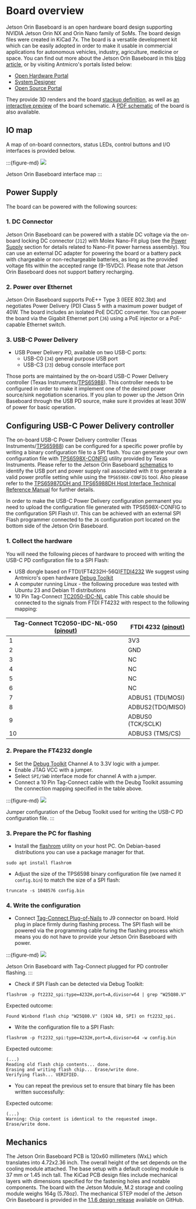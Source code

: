 # Board overview

Jetson Orin Baseboard is an open hardware board design supporting NVIDIA Jetson Orin NX and Orin Nano family of SoMs.
The board design files were created in KiCad 7x.
The board is a versatile development kit which can be easily adopted in order to make it usable in commercial applications for autonomous vehicles, industry, agriculture, medicine or space.
You can find out more about the Jetson Orin Baseboard in this [blog article](https://antmicro.com/blog/2023/05/jetson-orin-baseboard-1-1-with-orin-nano/), or by visiting Antmicro's portals listed below:

* [Open Hardware Portal](https://openhardware.antmicro.com/boards/jetson-orin-baseboard/)
* [System Designer](https://designer.antmicro.com/hardware/devices/jetson-orin-baseboard)
* [Open Source Portal](https://opensource.antmicro.com/projects/jetson-orin-baseboard/)
 
They provide 3D renders and the board [stackup definition](https://openhardware.antmicro.com/boards/jetson-orin-baseboard/?view=top-ortho&tab=stackup), as well as [an interactive preview](https://openhardware.antmicro.com/boards/jetson-orin-baseboard/?view=top-ortho&tab=preview) of the board schematic.
A [PDF schematic](./jetson-orin-baseboard-schematic.pdf) of the board is also available.

## IO map 

A map of on-board connectors, status LEDs, control buttons and I/O interfaces is provided below.

:::{figure-md}
![](img/job_io_map.png)

Jetson Orin Baseboard interface map
:::

## Power Supply

The board can be powered with the following sources:

### 1. DC Connector
 
Jetson Orin Baseboard can be powered with a stable DC voltage via the on-board locking DC connector (`J12`) with Molex Nano-Fit plug (see the [Power Supply](getting_started.md#power-supply) section for details related to Nano-Fit power harness assembly).
You can use an external DC adapter for powering the board or a battery pack with chargeable or non-rechargeable batteries, as long as the provided voltage fits within the accepted range (9-15VDC).
Please note that Jetson Orin Baseboard does not support battery recharging.

### 2. Power over Ethernet

Jetson Orin Baseboard supports PoE++ Type 3 (IEEE 802.3bt) and negotiates Power Delivery (PD) Class 5 with a maximum power budget of 40W.
The board includes an isolated PoE DC/DC converter.
You can power the board via the Gigabit Ethernet port (`J6`) using a PoE injector or a PoE-capable Ethernet switch.

### 3. USB-C Power Delivery
    
* USB Power Delivery PD, available on two USB-C ports:
    * USB-C0 (`J4`) general purpose USB port 
    * USB-C3 (`J3`) debug console interface port

Those ports are maintained by the on-board USB-C Power Delivery controller (Texas Instruments/[TPS65988](https://www.ti.com/product/TPS65988/part-details/TPS65988DHRSHR)).
This controller needs to be configured in order to make it implement one of the desired power source/sink negotiation scenarios.
If you plan to power up the Jetson Orin Baseboard through the USB PD source, make sure it provides at least 30W of power for basic operation.

## Configuring USB-C Power Delivery controller

The on-board USB-C Power Delivery controller (Texas Instruments/[TPS65988](https://www.ti.com/product/TPS65988/part-details/TPS65988DHRSHR)) can be configured for a specific power profile by writing a binary configuration file to a SPI flash. 
You can generate your own configuration file with [TPS6598X-CONFIG](https://www.ti.com/tool/TPS6598X-CONFIG) utility provided by Texas Instruments.
Please refer to the Jetson Orin Baseboard [schematics](./jetson-orin-baseboard-schematic.pdf) to identify the USB port and power supply rail associated with it to generate a valid power profile setting while using the `TPS6598X-CONFIG` tool.
Also please refer to the [TPS65987DDH and TPS65988DH Host Interface Technical Reference Manual](https://www.ti.com/lit/ug/slvubh2b/slvubh2b.pdf) for further details.

In order to make the USB-C Power Delivery configuration permanent you need to upload the configuration file generated with TPS6598X-CONFIG to the configuration SPI Flash `U7`. 
This can be achieved with an external SPI Flash programmer connected to the `J6` configuration port located on the bottom side of the Jetson Orin Baseboard. 

### 1. Collect the hardware

You will need the following pieces of hardware to proceed with writing the USB-C PD configuration file to a SPI Flash: 

* USB dongle based on FTDI/(FT4232H-56Q)[FTDI4232](https://ftdichip.com/products/ft4232hq/)
  We suggest using Antmicro's open hardware [Debug Toolkit](https://github.com/antmicro/ftdi-toolkit)
* A computer running Linux - the following procedure was tested with Ubuntu 23 and Debian 11 distributions
* 10 Pin Tag-Connect [TC2050-IDC-NL](https://www.tag-connect.com/product/tc2050-idc-nl-10-pin-no-legs-cable-with-ribbon-connector) cable 
  This cable should be connected to the signals from FTDI FT4232 with respect to the following mapping: 

| Tag-Connect TC2050-IDC-NL-050 [(pinout)](https://www.tag-connect.com/wp-content/uploads/bsk-pdf-manager/TC2050-IDC-NL_Datasheet_8.pdf) | FTDI 4232 [(pinout)](https://ftdichip.com/wp-content/uploads/2024/05/DS_FT4232H.pdf) |
|----------------------------------------------------------------------------------------------------------------------------------------|--------------------------------------------------------------------------------------|
| 1                                                                                                                                      | 3V3                                                                                  |
| 2                                                                                                                                      | GND                                                                                  |
| 3                                                                                                                                      | NC                                                                                   |
| 4                                                                                                                                      | NC                                                                                   |
| 5                                                                                                                                      | NC                                                                                   |
| 6                                                                                                                                      | NC                                                                                   |
| 7                                                                                                                                      | ADBUS1 (TDI/MOSI)                                                                    |
| 8                                                                                                                                      | ADBUS2(TDO/MISO)                                                                     |
| 9                                                                                                                                      | ADBUS0 (TCK/SCLK)                                                                    |
| 10                                                                                                                                     | ADBUS3 (TMS/CS)                                                                      |

### 2. Prepare the FT4232 dongle

  *  Set the [Debug Toolkit](https://github.com/antmicro/ftdi-toolkit) Channel A to 3.3V logic with a jumper. 
  *  Enable JTAG VCC with a jumper.
  *  Select `SPI/SWD` interface mode for channel A with a jumper.
  *  Connect a 10 Pin Tag-Connect cable with the Deubg Toolkit assuming the connection mapping specified in the table above. 

:::{figure-md}
![](img/debug_toolkit_jumper_configuration.png)

Jumper configuration of the Debug Toolkit used for writing the USB-C PD configuration file.
:::

### 3. Prepare the PC for flashing 

  * Install the [flashrom](https://github.com/flashrom/flashrom) utility on your host PC.
    On Debian-based distributions you can use a package manager for that.
```
sudo apt install flashrom
```
  * Adjust the size of the TPS6598 binary configuration file (we named it `config.bin`) to match the size of a SPI flash:
```
truncate -s 1048576 config.bin
```

### 4. Write the configuration 

  * Connect [Tag-Connect Plug-of-Nails](https://www.tag-connect.com/product/tc2050-idc-nl-050) to J9 connector on board. 
   Hold plug in place firmly during flashing process.
   The SPI flash will be powered via the programming cable furing the flashing process which means you do not have to provide your Jetson Orin Baseboard with power.

:::{figure-md}
![](img/job_tag_connect_plugged.png)

Jetson Orin Baseboard with Tag-Connect plugged for PD controller flashing.
:::

 * Check if SPI Flash can be detected via Debug Toolkit:
```
flashrom -p ft2232_spi:type=4232H,port=A,divisor=64 | grep "W25Q80.V"
```
Expected outcome:
```
Found Winbond flash chip "W25Q80.V" (1024 kB, SPI) on ft2232_spi.
```

 * Write the configuration file to a SPI Flash:
```
flashrom -p ft2232_spi:type=4232H,port=A,divisor=64 -w config.bin
```
Expected outcome:
```
(...)
Reading old flash chip contents... done.
Erasing and writing flash chip... Erase/write done.
Verifying flash... VERIFIED.
```

 *  You can repeat the previous set to ensure that binary file has been written successfully: 

Expected outcome:
```
(...)
Warning: Chip content is identical to the requested image.
Erase/write done.
```

## Mechanics

The Jetson Orin Baseboard PCB is 120x60 millimeters (WxL) which translates into 4.72x2.36 inch.
The overall height of the set depends on the cooling module attached.
The base setup with a default cooling module is 37 mm or 1.45 inch tall. 
The KiCad PCB design files include mechanical layers with dimensions specified for the fastening holes and notable components. 
The board with the Jetson Module, M.2 storage and cooling module weighs 164g (5.78oz). 
The mechanical STEP model of the Jetson Orin Baseboard is provided in the [1.1.6 design release](https://github.com/antmicro/jetson-orin-baseboard/releases/tag/rev.1.1.6-ch) available on GitHub.

